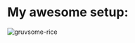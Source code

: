 # My awesome setup:

![gruvsome-rice](https://user-images.githubusercontent.com/46969863/77739603-1313ac00-7012-11ea-9887-7465a3ced748.png)

